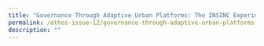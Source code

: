 ```yaml
---
title: "Governance Through Adaptive Urban Platforms: The INSINC Experiment"
permalink: /ethos-issue-12/governance-through-adaptive-urban-platforms-the-insinc-experiment/
description: ""
---
```

